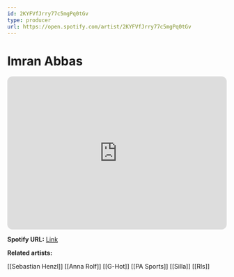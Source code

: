 ```yaml
---
id: 2KYFVfJrry77c5mgPq0tGv
type: producer
url: https://open.spotify.com/artist/2KYFVfJrry77c5mgPq0tGv
---
```

# Imran Abbas

<iframe style="border-radius:12px" src="https://open.spotify.com/embed/artist/2KYFVfJrry77c5mgPq0tGv" width="100%" height="352" frameBorder="0" allowfullscreen="" allow="autoplay; clipboard-write; encrypted-media; fullscreen; picture-in-picture" loading="lazy"></iframe>

**Spotify URL:** [Link](https://open.spotify.com/artist/2KYFVfJrry77c5mgPq0tGv)

**Related artists:**

[[Sebastian Henzl]]
[[Anna Rolf]]
[[G-Hot]]
[[PA Sports]]
[[Silla]]
[[Rls]]
